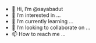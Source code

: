 - 👋 Hi, I’m @sayabadut
- 👀 I’m interested in ...
- 🌱 I’m currently learning ...
- 💞️ I’m looking to collaborate on ...
- 📫 How to reach me ...

<!---
sayabadut/sayabadut is a ✨ special ✨ repository because its `README.md` (this file) appears on your GitHub profile.
You can click the Preview link to take a look at your changes.
--->
